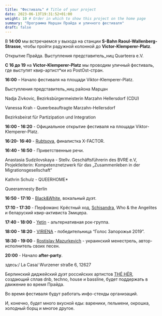 ```yaml
---
title: "Фестиваль" # Title of your project
date: 2023-06-13T19:31:52+01:00
weight: 10 # Order in which to show this project on the home page
summary: "Программа Марцан Прайда и уличного фестиваля"
draft: false
---
```


В **14:00** мы встречаемся у выхода на станции **S-Bahn Raoul-Wallenberg-Strasse**, чтобы пройти радужной колонной до **Victor-Klemperer-Platz**.

Открытие Прайда. Выступления представитель_ниц Quarteera e.V.

**С 16 до 19** на **Victor-Klemperer-Platz** мы проводим уличный фестиваль, где выступят квир-артист\*ки из PostOst-стран. 

**16:00** – Начало фестиваля на  площади Viktor-Klemperer-Platz.

Выступления представитель_ниц района Марцан

Nadja Zivkovic, Bezirksbürgermeisterin Marzahn Hellersdorf (CDU)

Vanessa Krah - Queerbeauftragte Marzahn-Hellersdorf

Bezirksbeirat für Partizipation und Integration

**16:00 - 16:20** - Официальное открытие фестиваля на площади Viktor-Klemperer-Platz.

**16:20- 16:40**  - [Rubtsova](https://instagram.com/ooh.rubtsova), финалистка  X-FACTOR.

**16:40 - 16:50** - Приветственные речи.

Anastasia Sudzilovskaya - Stellv. Geschäftsführerin des BVRE e.V, Projektleiterin: Kompetenznetzwerk für das „Zusammenleben in der Migrationsgesellschaft“

Kathrin Schulz - QUEERHOME*

Queeramnesty Berlin

**16:50  - 17:10** - [Black&White]((https://instagram.com/music_band_blackandwhite)), вокальный дуэт.

**17:10 - 17:30** - Перфоманс Крёстный ход, [Schisandra](https://instagram.com/schisandra.who), Who & the Angelites и  беларуский квир-активиста Змицера.

**17:40 - 18:00** - [Yetin](https://instagram.com/yetinband) - альтернативная рок-группа.

**18:00 - 18:20**  - [VIRIENA](https://instagram.com/viriena) -  победительница “Голос Запорожья 2019”.

**18:30 - 19:00** - [Rostislav Mazurkevich](https://instagram.com/rostislav_mazurkevich) - украинский менестрель, автор-исполнитель своих песен.

**20:00** - Начало **after-party**.

здесь:/
La Casa/
Wurzener straße 6, 12627

Берлинский диджейский дуэт российских артистов [THÉ HËR](https://instagram.com/theherrave), создающий сплав dnb, techno, house и bassline, будет поддержать в движение во время Прайда.

Во время фестиваля будут работать инфо-стенды организаций.

И, конечно, будет много вкусной еды: вареники, пельмени, окрошка, холодный борщ и многое другое.
